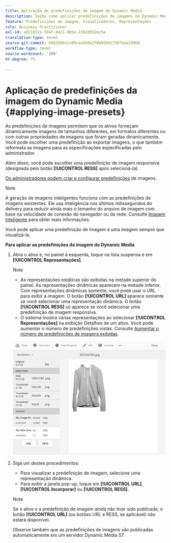 ```yaml
---
title: Aplicação de predefinições da imagem do Dynamic Media
description: Saiba como aplicar predefinições de imagens no Dynamic Media.
feature: Predefinições de imagem, Visualizadores, Representações
role: Business Practitioner
exl-id: ad21b52e-594f-4421-9b5a-2382d032ec5a
translation-type: tm+mt
source-git-commit: e94289bccc09ceed89a2f8b926817507eaa19968
workflow-type: tm+mt
source-wordcount: '309'
ht-degree: 7%

---
```


# Aplicação de predefinições da imagem do Dynamic Media {#applying-image-presets}

As predefinições de imagens permitem que os ativos forneçam dinamicamente imagens de tamanhos diferentes, em formatos diferentes ou com outras propriedades de imagens que foram geradas dinamicamente. Você pode escolher uma predefinição ao exportar imagens, o que também reformata as imagens para as especificações especificadas pelo administrador.

Além disso, você pode escolher uma predefinição de imagem responsiva (designada pelo botão **[!UICONTROL RESS]** após selecioná-la).

[Os administradores podem criar e configurar predefinições](managing-image-presets.md) de imagens.

>[!NOTE]
>
>A geração de imagens inteligentes funciona com as predefinições de imagens existentes. Ele usa inteligência nos últimos milissegundos do delivery para reduzir ainda mais o tamanho do arquivo de imagem com base na velocidade de conexão do navegador ou da rede. Consulte [Imagem inteligente](imaging-faq.md) para obter mais informações.

Você pode aplicar uma predefinição de imagem a uma imagem sempre que visualizá-la.

**Para aplicar as predefinições da imagem do Dynamic Media**

1. Abra o ativo e, no painel à esquerda, toque na lista suspensa e em **[!UICONTROL Representações]**.

   >[!NOTE]
   >
   >* As representações estáticas são exibidas na metade superior do painel. As representações dinâmicas aparecem na metade inferior. Com representações dinâmicas somente, você pode usar o URL para exibir a imagem. O botão **[!UICONTROL URL]** aparece somente se você selecionar uma representação dinâmica. O botão **[!UICONTROL RESS]** só aparece se você selecionar uma predefinição de imagem responsiva.
      >
      >
   * O sistema mostra várias representações ao selecionar **[!UICONTROL Representações]** na exibição Detalhes de um ativo. Você pode aumentar o número de predefinições vistas. Consulte [Aumentar o número de predefinições de imagens exibidas](managing-image-presets.md#increasing-or-decreasing-the-number-of-image-presets-that-display).


   ![chlimage_1-208](assets/chlimage_1-208.png)

1. Siga um destes procedimentos:

   * Para visualizar a predefinição de imagem, selecione uma representação dinâmica.
   * Para exibir a janela pop-up, toque em **[!UICONTROL URL]**, **[!UICONTROL Incorporar]** ou **[!UICONTROL RESS]**.

   >[!NOTE]
   >
   >Se o ativo *e* a predefinição de imagem ainda não tiver sido publicada, o botão **[!UICONTROL URL]** (ou botões URL e RESS, se aplicável) não estará disponível.
   >
   >Observe também que as predefinições de imagens são publicadas automaticamente em um servidor Dynamic Media S7.
